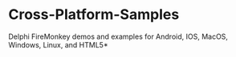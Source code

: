 # Cross-Platform-Samples
Delphi FireMonkey demos and examples for Android, IOS, MacOS, Windows, Linux, and HTML5*
